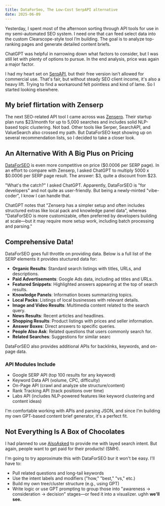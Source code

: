 ```yaml
---
title: DataForSeo, The Low-Cost SerpAPI alternative
date: 2025-06-09
---
```

Yesterday, I spent most of the afternoon sorting through API tools for use in my semi-automated SEO system. I need one that can feed select data into the custom Clearscope-style tool I’m building. The goal is to analyze top-ranking pages and generate detailed content briefs.

ChatGPT was helpful in narrowing down what factors to consider, but I was still let with plenty of options to pursue. In the end analysis, price was again a  major factor.

<!--truncate-->

I had my heart set on <a href="https://SerpAPI.com">SerpAPI</a>, but their free version isn’t allowed for commercial use. That's fair, but without steady SEO client income, it's also a heavy lift. Trying to find a workaround felt pointless and kind of lame. So I started looking elsewhere.

## My brief flirtation with Zenserp

The next SEO-related API tool I came across was <a href="https://zenserp.com">Zenserp</a>. Their startup plan runs $23/month for up to 5,000 searches and includes solid NLP-based topic clustering. Not bad. Other tools like Serper, SearchAPI, and ValueSearch also crossed my path. But DataForSEO kept showing up on several recommendation lists, so I decided to take a closer look.

## An Alternative With A Big Plus on Pricing

<a href="https://dataforseo.com">DataForSEO</a> is even more competitive on price ($0.0006 per SERP page). In an effort to compare with Zenserp, I asked ChatGPT to multiply 5000 x $0.0006 per SERP page result. The answer: $3, quite a discount from $23.

"What's the catch?" I asked ChatGPT. Apparently, DataForSEO is "for developers" and not quite as user-friendly. But being a newly-minted "vibe-coder", I know I can handle that.

ChatGPT notes that "Zenserp has a simpler setup and often includes structured extras like local pack and knowledge panel data", whereas "DataForSEO is more customizable, often preferred by developers building at scale—but it may require more setup work, including batch processing and parsing."

## Comprehensive Data!

DataForSEO goes full throttle on providing data. Below is a full list of the SERP elements it provides stuctured data for:

- **Organic Results**: Standard search listings with titles, URLs, and descriptions.
- **Paid Advertisements**: Google Ads data, including ad titles and URLs.
- **Featured Snippets**: Highlighted answers appearing at the top of search results.
- **Knowledge Panels**: Information boxes summarizing topics.
- **Local Packs**: Listings of local businesses with relevant details.
- **Image and Video Results**: Multimedia content related to the search query.
- **News Results**: Recent articles and headlines.
- **Shopping Results**: Product listings with prices and seller information.
- **Answer Boxes**: Direct answers to specific queries.
- **People Also Ask**: Related questions that users commonly search for.
- **Related Searches**: Suggestions for similar searc

DataForSEO also provides additional APIs for backlinks, keywords, and on-page data.

### API Modules Include
- Google SERP API (top 100 results for any keyword)
- Keyword Data API (volume, CPC, difficulty)
- On-Page API (crawl and analyze site structure/content)
- Rank Tracking API (track positions over time)
- Labs API (includes NLP-powered features like keyword clustering and content ideas)

I'm comfortable working with APIs and parsing JSON, and since I'm building my own GPT-based content brief generator, it's a perfect fit.

## Not Everything Is A Box of Chocolates

I had planned to use <a href="https://AlsoAsked.com">AlsoAsked</a> to provide me with layed search intent. But again, people want to get paid for their products! (SMH).

I'm going to try approximate this with DataForSEO bur it won't be easy. I'll have to:
- Pull related questions and long-tail keywords
- Use the intent labels and modifiers ("how," "best," "vs," etc.)
- Build my own tree/cluster structure (e.g., using GPT)
- Write logic or use GPT prompting to group those into "awareness → consideration → decision" stages—or feed it into a visualizer. ughh
**we'll see.**